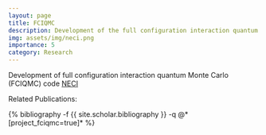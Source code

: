 ```yaml
---
layout: page
title: FCIQMC
description: Development of the full configuration interaction quantum Monte Carlo method
img: assets/img/neci.png
importance: 5
category: Research
---
```


Development of full configuration interaction quantum Monte Carlo (FCIQMC) code <a href='https://github.com/ghb24/NECI_STABLE'>NECI</a>

Related Publications: 
<div class="publications">
    {% bibliography -f {{ site.scholar.bibliography }} -q @*[project_fciqmc=true]* %}
</div>

